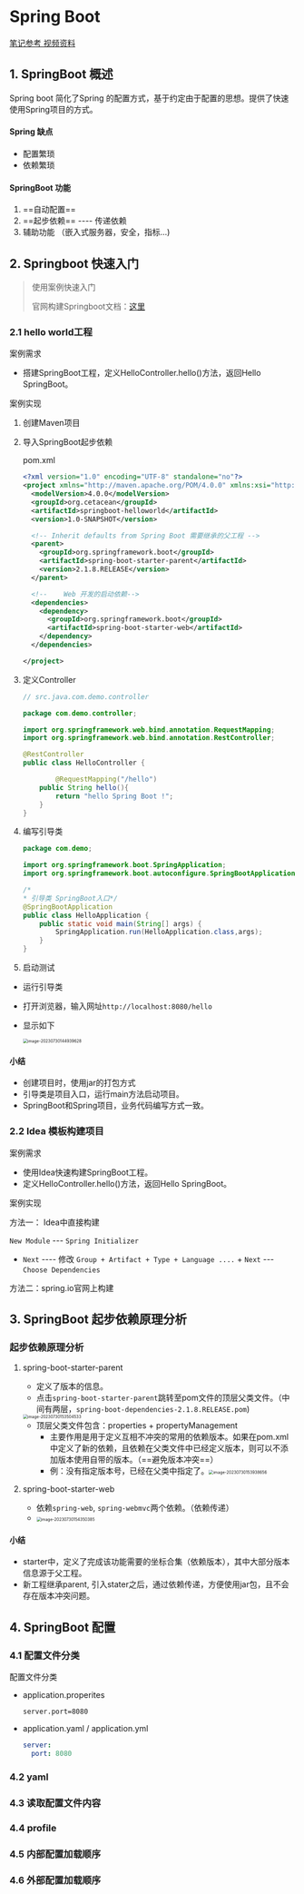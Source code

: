 # Spring Boot

[笔记参考 视频资料](https://www.bilibili.com/video/BV1Lq4y1J77x/?p=5&spm_id_from=333.1007.top_right_bar_window_history.content.click)

## 1. SpringBoot 概述

Spring boot 简化了Spring 的配置方式，基于约定由于配置的思想。提供了快速使用Spring项目的方式。

#### Spring 缺点

- 配置繁琐
- 依赖繁琐

#### SpringBoot 功能

1. ==自动配置==
2. ==起步依赖== ---- 传递依赖
3. 辅助功能 （嵌入式服务器，安全，指标...)



## 2. Springboot 快速入门

> 使用案例快速入门
>
> 官网构建Springboot文档：[这里](https://docs.spring.io/spring-boot/docs/current/reference/html/getting-started.html#getting-started.installing.java.maven)

### 2.1 hello world工程

案例需求

- 搭建SpringBoot工程，定义HelloController.hello()方法，返回Hello SpringBoot。

案例实现

1. 创建Maven项目

2. 导入SpringBoot起步依赖

   pom.xml

   ```xml
   <?xml version="1.0" encoding="UTF-8" standalone="no"?>
   <project xmlns="http://maven.apache.org/POM/4.0.0" xmlns:xsi="http://www.w3.org/2001/XMLSchema-instance" xsi:schemaLocation="http://maven.apache.org/POM/4.0.0 http://maven.apache.org/xsd/maven-4.0.0.xsd">
     <modelVersion>4.0.0</modelVersion>
     <groupId>org.cetacean</groupId>
     <artifactId>springboot-helloworld</artifactId>
     <version>1.0-SNAPSHOT</version>
   
     <!-- Inherit defaults from Spring Boot 需要继承的父工程 -->
     <parent>
       <groupId>org.springframework.boot</groupId>
       <artifactId>spring-boot-starter-parent</artifactId>
       <version>2.1.8.RELEASE</version>
     </parent>
   
     <!--    Web 开发的启动依赖-->
     <dependencies>
       <dependency>
         <groupId>org.springframework.boot</groupId>
         <artifactId>spring-boot-starter-web</artifactId>
       </dependency>
     </dependencies>
   
   </project>
   
   ```

3. 定义Controller

   ```java
   // src.java.com.demo.controller
   
   package com.demo.controller;
   
   import org.springframework.web.bind.annotation.RequestMapping;
   import org.springframework.web.bind.annotation.RestController;
   
   @RestController
   public class HelloController {
   
           @RequestMapping("/hello")
       public String hello(){
           return "hello Spring Boot !";
       }
   }
   ```

   

4. 编写引导类

   ```java
   package com.demo;
   
   import org.springframework.boot.SpringApplication;
   import org.springframework.boot.autoconfigure.SpringBootApplication;
   
   /*
   * 引导类 SpringBoot入口*/
   @SpringBootApplication
   public class HelloApplication {
       public static void main(String[] args) {
           SpringApplication.run(HelloApplication.class,args);
       }
   }
   
   ```

   

5. 启动测试

- 运行引导类

- 打开浏览器，输入网址`http://localhost:8080/hello`

- 显示如下

  <img src="Notepic/image-20230730144939628.png" alt="image-20230730144939628" style="zoom: 50%;" />

#### 小结

- 创建项目时，使用jar的打包方式
- 引导类是项目入口，运行main方法启动项目。
- SpringBoot和Spring项目，业务代码编写方式一致。



### 2.2 Idea 模板构建项目

案例需求

- 使用Idea快速构建SpringBoot工程。
- 定义HelloController.hello()方法，返回Hello SpringBoot。

案例实现

方法一：  Idea中直接构建

`New Module` --- `Spring Initializer` 

- `Next` ---- 修改 `Group + Artifact + Type + Language ....` + `Next` --- `Choose Dependencies `

方法二：spring.io官网上构建



## 3. SpringBoot 起步依赖原理分析

### 起步依赖原理分析

1. spring-boot-starter-parent

   - 定义了版本的信息。
   - 点击`spring-boot-starter-parent`跳转至pom文件的顶层父类文件。（中间有两层，`spring-boot-dependencies-2.1.8.RELEASE.pom`)

   <img src="Notepic/image-20230730153504533.png" alt="image-20230730153504533" style="zoom:50%;" />

   - 顶层父类文件包含：properties + propertyManagement
     - 主要作用是用于定义互相不冲突的常用的依赖版本。如果在pom.xml中定义了新的依赖，且依赖在父类文件中已经定义版本，则可以不添加版本使用自带的版本。（==避免版本冲突==）
     - 例：没有指定版本号，已经在父类中指定了。<img src="Notepic/image-20230730153938656.png" alt="image-20230730153938656" style="zoom: 50%;" />

   

2. spring-boot-starter-web

   - 依赖`spring-web`, `spring-webmvc`两个依赖。（依赖传递）
   - <img src="Notepic/image-20230730154350385.png" alt="image-20230730154350385" style="zoom: 50%;" />

#### 小结

- starter中，定义了完成该功能需要的坐标合集（依赖版本），其中大部分版本信息源于父工程。
- 新工程继承parent, 引入stater之后，通过依赖传递，方便使用jar包，且不会存在版本冲突问题。



## 4. SpringBoot  配置

### 4.1 配置文件分类

配置文件分类

- application.properites

  ```properties
  server.port=8080
  ```

- application.yaml / application.yml

  ```yaml
  server:
    port: 8080
  ```



### 4.2 yaml

### 4.3 读取配置文件内容

### 4.4 profile

### 4.5 内部配置加载顺序

### 4.6 外部配置加载顺序

